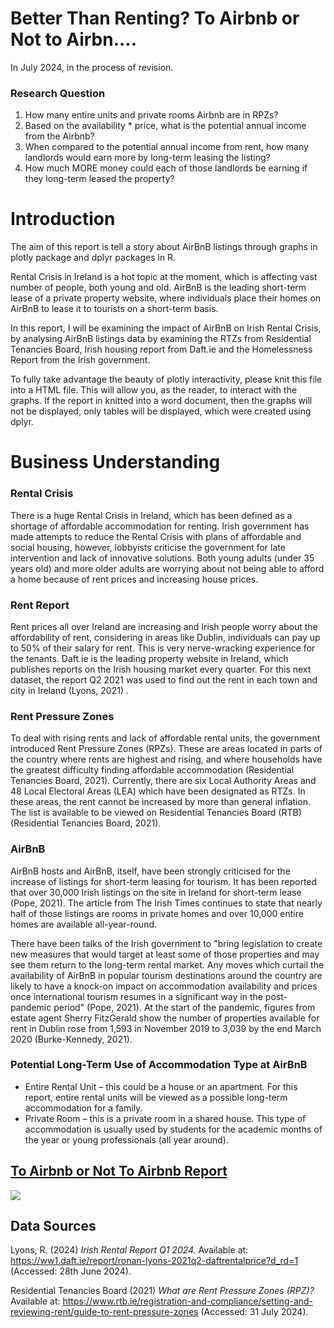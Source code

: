 # Better Than Renting? To Airbnb or Not to Airbn.... 

In July 2024, in the process of revision. 

### Research Question
1. How many entire units and private rooms Airbnb are in RPZs?
2. Based on the availability \* price, what is the potential annual income from the Airbnb?
3. When compared to the potential annual income from rent, how many landlords would earn more by long-term leasing the listing?
4. How much MORE money could each of those landlords be earning if they long-term leased the property?


# Introduction
The aim of this report is tell a story about AirBnB listings through graphs in plotly package and dplyr packages in R.

Rental Crisis in Ireland is a hot topic at the moment, which is affecting vast number of people, both young and old. AirBnB is the leading short-term lease of a private property website, where individuals place their homes on AirBnB to lease it to tourists on a short-term basis. 

In this report, I will be examining the impact of AirBnB on Irish Rental Crisis, by analysing AirBnB listings data by examining the RTZs from Residential Tenancies Board, Irish housing report from Daft.ie and the Homelessness Report from the Irish government. 

To fully take advantage the beauty of plotly interactivity, please knit this file into a HTML file. This will allow you, as the reader, to interact with the graphs. If the report in knitted into a word document, then the graphs will not be displayed, only tables will be displayed, which were created using dplyr.  

# Business Understanding
### Rental Crisis
There is a huge Rental Crisis in Ireland, which has been defined as a shortage of affordable accommodation for renting.  Irish government has made attempts to reduce the Rental Crisis with plans of affordable and social housing, however, lobbyists criticise the government for late intervention and lack of innovative solutions. Both young adults (under 35 years old) and more older adults are worrying about not being able to afford a home because of rent prices and increasing house prices. 

### Rent Report
Rent prices all over Ireland are increasing and Irish people worry about the affordability of rent, considering in areas like Dublin, individuals can pay up to 50% of their salary for rent. This is very nerve-wracking experience for the tenants.
Daft.ie is the leading property website in Ireland, which publishes reports on the Irish housing market every quarter. For this next dataset, the report Q2 2021 was used to find out the rent in each town and city in Ireland (Lyons, 2021) . 

### Rent Pressure Zones
To deal with rising rents and lack of affordable rental units, the government introduced Rent Pressure Zones (RPZs). These are areas located in parts of the country where rents are highest and rising, and where households have the greatest difficulty finding affordable accommodation (Residential Tenancies Board, 2021).  Currently, there are six Local Authority Areas and 48 Local Electoral Areas (LEA) which have been designated as RTZs.  In these areas, the rent cannot be increased by more than general inflation. The list is available to be viewed on Residential Tenancies Board (RTB) (Residential Tenancies Board, 2021). 

### AirBnB
AirBnB hosts and AirBnB, itself, have been strongly criticised for the increase of listings for short-term leasing for tourism. It has been reported that over 30,000 Irish listings on the site in Ireland for short-term lease (Pope, 2021). The article from The Irish Times continues to state that nearly half of those listings are rooms in private homes and over 10,000 entire homes are available all-year-round.

There have been talks of the Irish government to "bring legislation to create new measures that would target at least some of those properties and may see them return to the long-term rental market.  Any moves which curtail the availability of AirBnB in popular tourism destinations around the country are likely to have a knock-on impact on accommodation availability and prices once international tourism resumes in a significant way in the post-pandemic period" (Pope, 2021). At the start of the pandemic,  figures from estate agent Sherry FitzGerald show the number of properties available for rent in Dublin rose from 1,593 in November 2019 to 3,039 by the end March 2020  (Burke-Kennedy, 2021).

### Potential Long-Term Use of Accommodation Type at AirBnB
- Entire Rental Unit – this could be a house or an apartment.  For this report, entire rental units will be viewed as a possible long-term accommodation for a family.
- Private Room – this is a private room in a shared house.  This type of accommodation is usually used by students for the academic months of the year or young professionals (all year around).

## [To Airbnb or Not To Airbnb Report](https://public.tableau.com/app/profile/karina.jonina/viz/To-Rent-or-Not-To-Rent/Dashboard)

<img src='https://github.com/kjonina/icons/To-Airbnb-Tableau.png'/></a>


## Data Sources

Lyons, R. (2024) *Irish Rental Report Q1 2024.* Available at: https://ww1.daft.ie/report/ronan-lyons-2021q2-daftrentalprice?d_rd=1 (Accessed: 28th June 2024).

Residential Tenancies Board (2021) *What are Rent Pressure Zones (RPZ)?* Available at: https://www.rtb.ie/registration-and-compliance/setting-and-reviewing-rent/guide-to-rent-pressure-zones (Accessed: 31 July 2024).


 